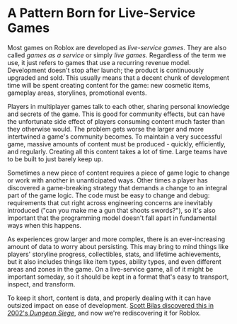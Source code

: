 # A Pattern Born for Live-Service Games

Most games on Roblox are developed as *live-service games*. They are also called *games as a service* or simply *live games*. Regardless of the term we use, it just refers to games that use a recurring revenue model. Development doesn't stop after launch; the product is continuously upgraded and sold. This usually means that a decent chunk of development time will be spent creating content for the game: new cosmetic items, gameplay areas, storylines, promotional events.

Players in multiplayer games talk to each other, sharing personal knowledge and secrets of the game. This is good for community effects, but can have the unfortunate side effect of players consuming content much faster than they otherwise would. The problem gets worse the larger and more intertwined a game's community becomes. To maintain a very successful game, massive amounts of content must be produced - quickly, efficiently, and regularly. Creating all this content takes a lot of time. Large teams have to be built to just barely keep up.

Sometimes a new piece of content requires a piece of game logic to change or work with another in unanticipated ways. Other times a player has discovered a game-breaking strategy that demands a change to an integral part of the game logic. The code must be easy to change and debug: requirements that cut right across engineering concerns are inevitably introduced ("can you make me a gun that shoots swords?"), so it's also important that the programming model doesn't fall apart in fundamental ways when this happens.

As experiences grow larger and more complex, there is an ever-increasing amount of data to worry about persisting. This may bring to mind things like players' storyline progress, collectibles, stats, and lifetime achievements, but it also includes things like item types, ability types, and even different areas and zones in the game. On a live-service game, all of it might be important someday, so it should be kept in a format that's easy to transport, inspect, and transform.

To keep it short, content is data, and properly dealing with it can have outsized impact on ease of development. [Scott Bilas discovered this in 2002's *Dungeon Siege*](https://neil3d.github.io/reading/assets/slides/data-driven-game-object-system.pdf), and now we're rediscovering it for Roblox.
